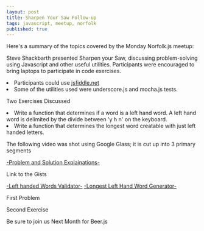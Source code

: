 ```yaml
---
layout: post
title: Sharpen Your Saw Follow-up
tags: javascript, meetup, norfolk
published: true
---
```


Here's a summary of the topics covered by the Monday Norfolk.js meetup: 

Steve Shackbarth presented Sharpen your Saw, discussing problem-solving using Javascript and other useful utilities. Participants were encouraged to bring laptops to participate in code exercises.

<li> Participants could use <a href="http://jsfiddle.net">jsfiddle.net</a></li>
<li>   Some of the utilities used were underscore.js and mocha.js tests.</li>


Two Exercises Discussed

<li>   Write a function that determines if a word is a left hand word. A left hand word is delimited by the divide between 'y h n' on the keyboard.</li>
<li>   Write a function that determines the longest word creatable with just left handed letters.</li>

<p>The following video was shot using Google Glass; it is cut up into 3 primary segments</p>
<a href="http://youtu.be/zQYhInrIOVE">-Problem and Solution Explainations-</a>

<p>Link to the Gists </p>
<a href="https://gist.github.com/stanzheng/9086335">-Left handed Words Validator-</a>
<a href="https://gist.github.com/stanzheng/9086326">-Longest Left Hand Word Generator-</a>

<p> First Problem</p>
<script src="https://gist.github.com/stanzheng/9086335.js"></script>

<p> Second Exercise</p>
<script src="https://gist.github.com/stanzheng/9086326.js"></script>
<p>
Be sure to join us Next Month for Beer.js
</p>

